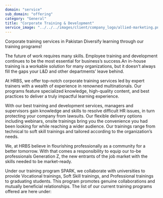 ```yaml
---
domain: "service"
sub_domain: "offering"
category: "General"
title: "Corporate Training & Development"
service_image: "../../../images/client/company_logo/allied-marketing.png"
---
```


Corporate training services in Pakistan
Diversify learning through our training programs!

The future of work requires many skills. Employee training and development continues to be the most essential for business’s success.An in-house training is a workable solution for many organizations, but it doesn’t always fill the gaps your L&D and other departments’ leave behind.

At HRBS, we offer top-notch corporate training services led by expert trainers with a wealth of experience in renowned multinationals. Our programs feature specialized knowledge, high-quality content, and best practices to deliver a truly impactful learning experience.

With our best training and development services, managers and supervisors gain knowledge and skills to resolve difficult HR issues, in turn protecting your company from lawsuits. Our flexible delivery options including webinars, onsite trainings bring you the convenience you had been looking for while reaching a wider audience. Our trainings range from technical to soft skill trainings and tailored according to the organization’s needs.

We, at HRBS believe in flourishing professionally as a community for a better tomorrow. With that comes a responsibility to equip our to-be professionals Generation Z, the new entrants of the job market with the skills needed to be market-ready.

Under our training program SPARK, we collaborate with universities to provide Vocational trainings, Soft Skill trainings, and Professional trainings to graduating students. This program promotes genuine collaborations and mutually beneficial relationships. The list of our current training programs offered are here under:
